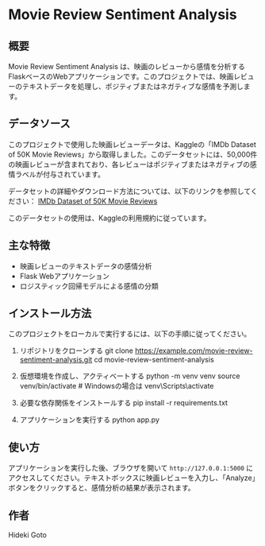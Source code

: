 # Movie Review Sentiment Analysis

## 概要
Movie Review Sentiment Analysis は、映画のレビューから感情を分析するFlaskベースのWebアプリケーションです。このプロジェクトでは、映画レビューのテキストデータを処理し、ポジティブまたはネガティブな感情を予測します。

## データソース
このプロジェクトで使用した映画レビューデータは、Kaggleの「IMDb Dataset of 50K Movie Reviews」から取得しました。このデータセットには、50,000件の映画レビューが含まれており、各レビューはポジティブまたはネガティブの感情ラベルが付与されています。

データセットの詳細やダウンロード方法については、以下のリンクを参照してください：
[IMDb Dataset of 50K Movie Reviews](https://www.kaggle.com/datasets/lakshmi25npathi/imdb-dataset-of-50k-movie-reviews)

このデータセットの使用は、Kaggleの利用規約に従っています。


## 主な特徴
- 映画レビューのテキストデータの感情分析
- Flask Webアプリケーション
- ロジスティック回帰モデルによる感情の分類

## インストール方法
このプロジェクトをローカルで実行するには、以下の手順に従ってください。

1. リポジトリをクローンする
git clone https://example.com/movie-review-sentiment-analysis.git
cd movie-review-sentiment-analysis


2. 仮想環境を作成し、アクティベートする
python -m venv venv
source venv/bin/activate # Windowsの場合は venv\Scripts\activate


3. 必要な依存関係をインストールする
pip install -r requirements.txt


4. アプリケーションを実行する
python app.py


## 使い方
アプリケーションを実行した後、ブラウザを開いて `http://127.0.0.1:5000` にアクセスしてください。テキストボックスに映画レビューを入力し、「Analyze」ボタンをクリックすると、感情分析の結果が表示されます。


## 作者
Hideki Goto
